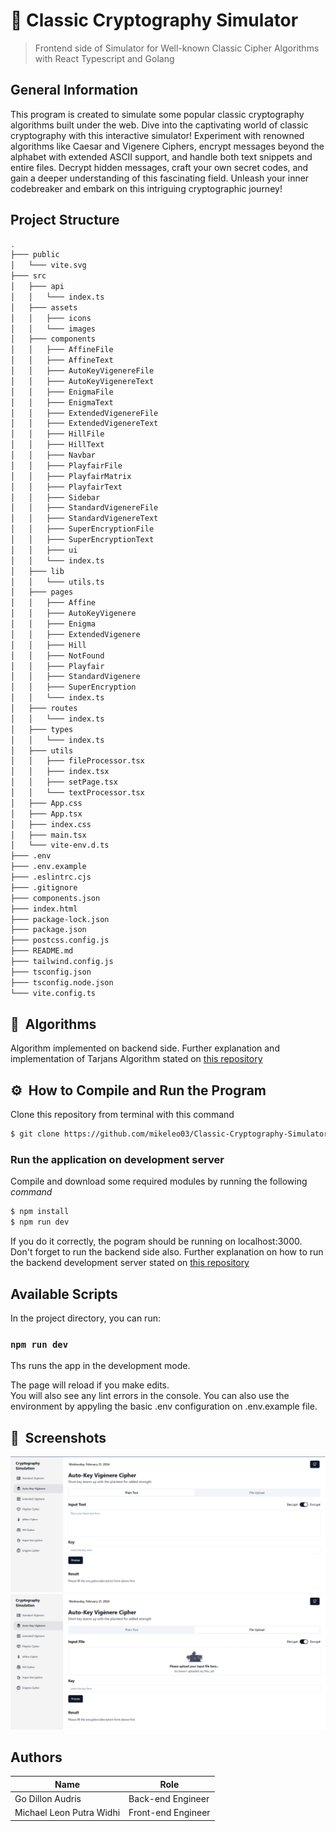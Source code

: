 # 🔐 Classic Cryptography Simulator
> Frontend side of Simulator for Well-known Classic Cipher Algorithms with React Typescript and Golang

## General Information
This program is created to simulate some popular classic cryptography algorithms built under the web. Dive into the captivating world of classic cryptography with this interactive simulator! Experiment with renowned algorithms like Caesar and Vigenere Ciphers, encrypt messages beyond the alphabet with extended ASCII support, and handle both text snippets and entire files. Decrypt hidden messages, craft your own secret codes, and gain a deeper understanding of this fascinating field. Unleash your inner codebreaker and embark on this intriguing cryptographic journey!

## Project Structure
```bash
.
├─── public
│   └─── vite.svg
├─── src
│   ├─── api
│   │   └─── index.ts
│   ├─── assets
│   │   ├─── icons
│   │   └─── images
│   ├─── components
│   │   ├─── AffineFile
│   │   ├─── AffineText
│   │   ├─── AutoKeyVigenereFile
│   │   ├─── AutoKeyVigenereText
│   │   ├─── EnigmaFile
│   │   ├─── EnigmaText
│   │   ├─── ExtendedVigenereFile
│   │   ├─── ExtendedVigenereText
│   │   ├─── HillFile
│   │   ├─── HillText
│   │   ├─── Navbar
│   │   ├─── PlayfairFile
│   │   ├─── PlayfairMatrix
│   │   ├─── PlayfairText
│   │   ├─── Sidebar
│   │   ├─── StandardVigenereFile
│   │   ├─── StandardVigenereText
│   │   ├─── SuperEncryptionFile
│   │   ├─── SuperEncryptionText
│   │   ├─── ui
│   │   └─── index.ts
│   ├─── lib
│   │   └─── utils.ts
│   ├─── pages
│   │   ├─── Affine
│   │   ├─── AutoKeyVigenere
│   │   ├─── Enigma
│   │   ├─── ExtendedVigenere
│   │   ├─── Hill
│   │   ├─── NotFound
│   │   ├─── Playfair
│   │   ├─── StandardVigenere
│   │   ├─── SuperEncryption
│   │   └─── index.ts
│   ├─── routes
│   │   └─── index.ts
│   ├─── types
│   │   └─── index.ts
│   ├─── utils
│   │   ├─── fileProcessor.tsx
│   │   ├─── index.tsx
│   │   ├─── setPage.tsx
│   │   └─── textProcessor.tsx
│   ├─── App.css
│   ├─── App.tsx
│   ├─── index.css
│   ├─── main.tsx
│   └─── vite-env.d.ts
├─── .env
├─── .env.example
├─── .eslintrc.cjs
├─── .gitignore
├─── components.json
├─── index.html
├─── package-lock.json
├─── package.json
├─── postcss.config.js
├─── README.md
├─── tailwind.config.js
├─── tsconfig.json
├─── tsconfig.node.json
└─── vite.config.ts
```

## 🔣 &nbsp;Algorithms
Algorithm implemented on backend side. Further explanation and implementation of Tarjans Algorithm stated on [this repository](https://github.com/GoDillonAudris512/Classic-Cryptography-Simulator-Backend)

## ⚙️ &nbsp;How to Compile and Run the Program
Clone this repository from terminal with this command
``` bash
$ git clone https://github.com/mikeleo03/Classic-Cryptography-Simulator-Frontend.git
```
### Run the application on development server
Compile and download some required modules by running the following *command*
``` bash
$ npm install
$ npm run dev
```
If you do it correctly, the pogram should be running on localhost:3000. Don't forget to run the backend side also. Further explanation on how to run the backend development server stated on [this repository](https://github.com/mikeleo03/Classic-Cryptography-Simulator-Frontend.git)

## Available Scripts
In the project directory, you can run:

### `npm run dev`

Ths runs the app in the development mode.

The page will reload if you make edits.<br />
You will also see any lint errors in the console. You can also use the environment by appyling the basic .env configuration on .env.example file.

## 📸 &nbsp;Screenshots
![demo1](public/Screenshot1.png)
![demo2](public/Screenshot2.png)

## Authors
| Name                     |   Role   |  
| ------------------------ | -------- |
| Go Dillon Audris         | Back-end Engineer
| Michael Leon Putra Widhi | Front-end Engineer
